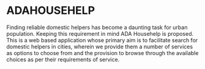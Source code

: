 # ADAHOUSEHELP
Finding reliable domestic helpers has become a daunting task for urban population. Keeping this requirement in mind ADA Househelp is proposed. This is a web based application whose primary aim is to facilitate search for domestic helpers in cities, wherein we provide them a number of services as options to choose from and the provision to browse through the available choices as per their requirements of service.
